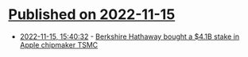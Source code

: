 # [Published on 2022-11-15](index.md)

* [2022-11-15, 15:40:32](https://news.ycombinator.com/item?id=33610492) - [Berkshire Hathaway bought a $4.1B stake in Apple chipmaker TSMC](https://9to5mac.com/2022/11/15/berkshire-hathaway-bought/)
